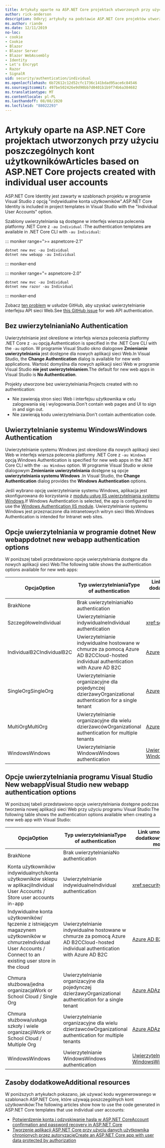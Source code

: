 ```yaml
---
title: Artykuły oparte na ASP.NET Core projektach utworzonych przy użyciu poszczególnych kont użytkowników
author: rick-anderson
description: Odkryj artykuły na podstawie ASP.NET Core projektów utworzonych przy użyciu poszczególnych kont użytkowników.
ms.author: riande
ms.date: 12/11/2019
no-loc:
- cookie
- Cookie
- Blazor
- Blazor Server
- Blazor WebAssembly
- Identity
- Let's Encrypt
- Razor
- SignalR
uid: security/authentication/individual
ms.openlocfilehash: 6b72612c12d52cfc1736c141bdad95ace6c84546
ms.sourcegitcommit: 497be502426e9d90bb7d0401b1b9f74b6a384682
ms.translationtype: MT
ms.contentlocale: pl-PL
ms.lasthandoff: 08/08/2020
ms.locfileid: "88022293"
---
```

# <a name="articles-based-on-aspnet-core-projects-created-with-individual-user-accounts"></a><span data-ttu-id="ad4d6-103">Artykuły oparte na ASP.NET Core projektach utworzonych przy użyciu poszczególnych kont użytkowników</span><span class="sxs-lookup"><span data-stu-id="ad4d6-103">Articles based on ASP.NET Core projects created with individual user accounts</span></span>

<span data-ttu-id="ad4d6-104">ASP.NET Core Identity jest zawarty w szablonach projektu w programie Visual Studio z opcją "indywidualne konta użytkowników".</span><span class="sxs-lookup"><span data-stu-id="ad4d6-104">ASP.NET Core Identity is included in project templates in Visual Studio with the "Individual User Accounts" option.</span></span>

<span data-ttu-id="ad4d6-105">Szablony uwierzytelniania są dostępne w interfejs wiersza polecenia platformy .NET Core z `-au Individual` :</span><span class="sxs-lookup"><span data-stu-id="ad4d6-105">The authentication templates are available in .NET Core CLI with `-au Individual`:</span></span>

::: moniker range=">= aspnetcore-2.1"

```dotnetcli
dotnet new mvc -au Individual
dotnet new webapp -au Individual
```

::: moniker-end

::: moniker range="= aspnetcore-2.0"

```dotnetcli
dotnet new mvc -au Individual
dotnet new razor -au Individual
```

::: moniker-end

<span data-ttu-id="ad4d6-106">Zobacz [ten problem](https://github.com/dotnet/AspNetCore/issues/5833) w usłudze GitHub, aby uzyskać uwierzytelnianie interfejsu API sieci Web.</span><span class="sxs-lookup"><span data-stu-id="ad4d6-106">See [this GitHub issue](https://github.com/dotnet/AspNetCore/issues/5833) for web API authentication.</span></span>

<a name="no"></a>

## <a name="no-authentication"></a><span data-ttu-id="ad4d6-107">Bez uwierzytelniania</span><span class="sxs-lookup"><span data-stu-id="ad4d6-107">No Authentication</span></span>

<span data-ttu-id="ad4d6-108">Uwierzytelnianie jest określone w interfejs wiersza polecenia platformy .NET Core z `-au` opcją.</span><span class="sxs-lookup"><span data-stu-id="ad4d6-108">Authentication is specified in the .NET Core CLI with the `-au` option.</span></span> <span data-ttu-id="ad4d6-109">W programie Visual Studio okno dialogowe **Zmienianie uwierzytelniania** jest dostępne dla nowych aplikacji sieci Web.</span><span class="sxs-lookup"><span data-stu-id="ad4d6-109">In Visual Studio, the **Change Authentication** dialog is available for new web applications.</span></span> <span data-ttu-id="ad4d6-110">Wartość domyślna dla nowych aplikacji sieci Web w programie Visual Studio **nie jest uwierzytelnianiem**.</span><span class="sxs-lookup"><span data-stu-id="ad4d6-110">The default for new web apps in Visual Studio is **No Authentication**.</span></span>

<span data-ttu-id="ad4d6-111">Projekty utworzone bez uwierzytelniania:</span><span class="sxs-lookup"><span data-stu-id="ad4d6-111">Projects created with no authentication:</span></span>

* <span data-ttu-id="ad4d6-112">Nie zawierają stron sieci Web i interfejsu użytkownika w celu zalogowania się i wylogowania.</span><span class="sxs-lookup"><span data-stu-id="ad4d6-112">Don't contain web pages and UI to sign in and sign out.</span></span>
* <span data-ttu-id="ad4d6-113">Nie zawierają kodu uwierzytelniania.</span><span class="sxs-lookup"><span data-stu-id="ad4d6-113">Don't contain authentication code.</span></span>

<a name="win"></a>

## <a name="windows-authentication"></a><span data-ttu-id="ad4d6-114">Uwierzytelnianie systemu Windows</span><span class="sxs-lookup"><span data-stu-id="ad4d6-114">Windows Authentication</span></span>

<span data-ttu-id="ad4d6-115">Uwierzytelnianie systemu Windows jest określone dla nowych aplikacji sieci Web w interfejs wiersza polecenia platformy .NET Core z `-au Windows` opcją.</span><span class="sxs-lookup"><span data-stu-id="ad4d6-115">Windows Authentication is specified for new web apps in the .NET Core CLI with the `-au Windows` option.</span></span> <span data-ttu-id="ad4d6-116">W programie Visual Studio w oknie dialogowym **Zmienianie uwierzytelniania** dostępne są opcje **uwierzytelniania systemu Windows** .</span><span class="sxs-lookup"><span data-stu-id="ad4d6-116">In Visual Studio, the **Change Authentication** dialog provides the **Windows Authentication** options.</span></span>

<span data-ttu-id="ad4d6-117">Jeśli wybrano opcję uwierzytelnianie systemu Windows, aplikacja jest skonfigurowana do korzystania z [modułu usług IIS uwierzytelniania systemu Windows](xref:host-and-deploy/iis/modules).</span><span class="sxs-lookup"><span data-stu-id="ad4d6-117">If Windows Authentication is selected, the app is configured to use the [Windows Authentication IIS module](xref:host-and-deploy/iis/modules).</span></span> <span data-ttu-id="ad4d6-118">Uwierzytelnianie systemu Windows jest przeznaczone dla intranetowych witryn sieci Web.</span><span class="sxs-lookup"><span data-stu-id="ad4d6-118">Windows Authentication is intended for Intranet web sites.</span></span>

## <a name="dotnet-new-webapp-authentication-options"></a><span data-ttu-id="ad4d6-119">Opcje uwierzytelniania w programie dotnet New webapp</span><span class="sxs-lookup"><span data-stu-id="ad4d6-119">dotnet new webapp authentication options</span></span>

<span data-ttu-id="ad4d6-120">W poniższej tabeli przedstawiono opcje uwierzytelniania dostępne dla nowych aplikacji sieci Web:</span><span class="sxs-lookup"><span data-stu-id="ad4d6-120">The following table shows the authentication options available for new web apps:</span></span>

| <span data-ttu-id="ad4d6-121">Opcja</span><span class="sxs-lookup"><span data-stu-id="ad4d6-121">Option</span></span> | <span data-ttu-id="ad4d6-122">Typ uwierzytelniania</span><span class="sxs-lookup"><span data-stu-id="ad4d6-122">Type of authentication</span></span> | <span data-ttu-id="ad4d6-123">Link umożliwiający uzyskanie dodatkowych informacji</span><span class="sxs-lookup"><span data-stu-id="ad4d6-123">Link for more information</span></span> |
 | ----------------- | ------------ | ---------- |
| <span data-ttu-id="ad4d6-124">Brak</span><span class="sxs-lookup"><span data-stu-id="ad4d6-124">None</span></span>            |  <span data-ttu-id="ad4d6-125">Brak uwierzytelniania</span><span class="sxs-lookup"><span data-stu-id="ad4d6-125">No authentication</span></span> | | 
| <span data-ttu-id="ad4d6-126">Szczegółowe</span><span class="sxs-lookup"><span data-stu-id="ad4d6-126">Individual</span></span>      |  <span data-ttu-id="ad4d6-127">Uwierzytelnianie indywidualne</span><span class="sxs-lookup"><span data-stu-id="ad4d6-127">Individual authentication</span></span> | <xref:security/authentication/identity>
| <span data-ttu-id="ad4d6-128">IndividualB2C</span><span class="sxs-lookup"><span data-stu-id="ad4d6-128">IndividualB2C</span></span>   |  <span data-ttu-id="ad4d6-129">Uwierzytelnianie indywidualne hostowane w chmurze za pomocą Azure AD B2C</span><span class="sxs-lookup"><span data-stu-id="ad4d6-129">Cloud-hosted individual authentication with Azure AD B2C</span></span> | [<span data-ttu-id="ad4d6-130">Azure AD B2C</span><span class="sxs-lookup"><span data-stu-id="ad4d6-130">Azure AD B2C</span></span>](/azure/active-directory-b2c/) |
| <span data-ttu-id="ad4d6-131">SingleOrg</span><span class="sxs-lookup"><span data-stu-id="ad4d6-131">SingleOrg</span></span>       |  <span data-ttu-id="ad4d6-132">Uwierzytelnianie organizacyjne dla pojedynczej dzierżawy</span><span class="sxs-lookup"><span data-stu-id="ad4d6-132">Organizational authentication for a single tenant</span></span> | [<span data-ttu-id="ad4d6-133">Azure AD</span><span class="sxs-lookup"><span data-stu-id="ad4d6-133">Azure AD</span></span>](/azure/active-directory/develop/quickstart-v2-aspnet-core-webapp) |
| <span data-ttu-id="ad4d6-134">MultiOrg</span><span class="sxs-lookup"><span data-stu-id="ad4d6-134">MultiOrg</span></span>        |  <span data-ttu-id="ad4d6-135">Uwierzytelnianie organizacyjne dla wielu dzierżawców</span><span class="sxs-lookup"><span data-stu-id="ad4d6-135">Organizational authentication for multiple tenants</span></span> | [<span data-ttu-id="ad4d6-136">Azure AD</span><span class="sxs-lookup"><span data-stu-id="ad4d6-136">Azure AD</span></span>](/azure/active-directory/develop/quickstart-v2-aspnet-core-webapp) |
| <span data-ttu-id="ad4d6-137">Windows</span><span class="sxs-lookup"><span data-stu-id="ad4d6-137">Windows</span></span>         |  <span data-ttu-id="ad4d6-138">Uwierzytelnianie Windows</span><span class="sxs-lookup"><span data-stu-id="ad4d6-138">Windows authentication</span></span> | [<span data-ttu-id="ad4d6-139">Uwierzytelnianie systemu Windows</span><span class="sxs-lookup"><span data-stu-id="ad4d6-139">Windows Authentication</span></span>](xref:security/authentication/windowsauth)

## <a name="visual-studio-new-webapp-authentication-options"></a><span data-ttu-id="ad4d6-140">Opcje uwierzytelniania programu Visual Studio New webapp</span><span class="sxs-lookup"><span data-stu-id="ad4d6-140">Visual Studio new webapp authentication options</span></span>

<span data-ttu-id="ad4d6-141">W poniższej tabeli przedstawiono opcje uwierzytelniania dostępne podczas tworzenia nowej aplikacji sieci Web przy użyciu programu Visual Studio:</span><span class="sxs-lookup"><span data-stu-id="ad4d6-141">The following table shows the authentication options available when creating a new web app with Visual Studio:</span></span>

| <span data-ttu-id="ad4d6-142">Opcja</span><span class="sxs-lookup"><span data-stu-id="ad4d6-142">Option</span></span> | <span data-ttu-id="ad4d6-143">Typ uwierzytelniania</span><span class="sxs-lookup"><span data-stu-id="ad4d6-143">Type of authentication</span></span> | <span data-ttu-id="ad4d6-144">Link umożliwiający uzyskanie dodatkowych informacji</span><span class="sxs-lookup"><span data-stu-id="ad4d6-144">Link for more information</span></span> |
 | ----------------- | ------------ | ---------- |
| <span data-ttu-id="ad4d6-145">Brak</span><span class="sxs-lookup"><span data-stu-id="ad4d6-145">None</span></span>            |  <span data-ttu-id="ad4d6-146">Brak uwierzytelniania</span><span class="sxs-lookup"><span data-stu-id="ad4d6-146">No authentication</span></span> | | 
| <span data-ttu-id="ad4d6-147">Konta użytkowników indywidualnych/konta użytkowników sklepu w aplikacji</span><span class="sxs-lookup"><span data-stu-id="ad4d6-147">Individual User Accounts / Store user accounts in-app</span></span> |  <span data-ttu-id="ad4d6-148">Uwierzytelnianie indywidualne</span><span class="sxs-lookup"><span data-stu-id="ad4d6-148">Individual authentication</span></span> | <xref:security/authentication/identity> |
| <span data-ttu-id="ad4d6-149">Indywidualne konta użytkowników/łączenie z istniejącym magazynem użytkowników w chmurze</span><span class="sxs-lookup"><span data-stu-id="ad4d6-149">Individual User Accounts / Connect to an existing user store in the cloud</span></span> |  <span data-ttu-id="ad4d6-150">Uwierzytelnianie indywidualne hostowane w chmurze za pomocą Azure AD B2C</span><span class="sxs-lookup"><span data-stu-id="ad4d6-150">Cloud-hosted individual authentication with Azure AD B2C</span></span> | [<span data-ttu-id="ad4d6-151">Azure AD B2C</span><span class="sxs-lookup"><span data-stu-id="ad4d6-151">Azure AD B2C</span></span>](/azure/active-directory-b2c/) |
| <span data-ttu-id="ad4d6-152">Chmura służbowa/jedna organizacja</span><span class="sxs-lookup"><span data-stu-id="ad4d6-152">Work or School Cloud / Single Org</span></span>  |  <span data-ttu-id="ad4d6-153">Uwierzytelnianie organizacyjne dla pojedynczej dzierżawy</span><span class="sxs-lookup"><span data-stu-id="ad4d6-153">Organizational authentication for a single tenant</span></span> | [<span data-ttu-id="ad4d6-154">Azure AD</span><span class="sxs-lookup"><span data-stu-id="ad4d6-154">Azure AD</span></span>](/azure/active-directory/develop/quickstart-v2-aspnet-core-webapp) |
| <span data-ttu-id="ad4d6-155">Chmura służbowa/usługa szkoły i wiele organizacji</span><span class="sxs-lookup"><span data-stu-id="ad4d6-155">Work or School Cloud / Multiple Org</span></span> |  <span data-ttu-id="ad4d6-156">Uwierzytelnianie organizacyjne dla wielu dzierżawców</span><span class="sxs-lookup"><span data-stu-id="ad4d6-156">Organizational authentication for multiple tenants</span></span> | [<span data-ttu-id="ad4d6-157">Azure AD</span><span class="sxs-lookup"><span data-stu-id="ad4d6-157">Azure AD</span></span>](/azure/active-directory/develop/quickstart-v2-aspnet-core-webapp) |
| <span data-ttu-id="ad4d6-158">Windows</span><span class="sxs-lookup"><span data-stu-id="ad4d6-158">Windows</span></span>         |  <span data-ttu-id="ad4d6-159">Uwierzytelnianie Windows</span><span class="sxs-lookup"><span data-stu-id="ad4d6-159">Windows authentication</span></span> | [<span data-ttu-id="ad4d6-160">Uwierzytelnianie systemu Windows</span><span class="sxs-lookup"><span data-stu-id="ad4d6-160">Windows Authentication</span></span>](xref:security/authentication/windowsauth)

## <a name="additional-resources"></a><span data-ttu-id="ad4d6-161">Zasoby dodatkowe</span><span class="sxs-lookup"><span data-stu-id="ad4d6-161">Additional resources</span></span>

<span data-ttu-id="ad4d6-162">W poniższych artykułach pokazano, jak używać kodu wygenerowanego w szablonach ASP.NET Core, które używają poszczególnych kont użytkowników:</span><span class="sxs-lookup"><span data-stu-id="ad4d6-162">The following articles show how to use the code generated in ASP.NET Core templates that use individual user accounts:</span></span>

* [<span data-ttu-id="ad4d6-163">Potwierdzenie konta i odzyskiwanie hasła w ASP.NET Core</span><span class="sxs-lookup"><span data-stu-id="ad4d6-163">Account confirmation and password recovery in ASP.NET Core</span></span>](xref:security/authentication/accconfirm)
* [<span data-ttu-id="ad4d6-164">Tworzenie aplikacji ASP.NET Core przy użyciu danych użytkownika chronionych przez autoryzację</span><span class="sxs-lookup"><span data-stu-id="ad4d6-164">Create an ASP.NET Core app with user data protected by authorization</span></span>](xref:security/authorization/secure-data)
